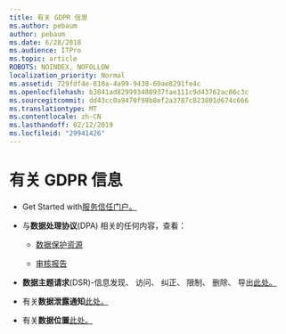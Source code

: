 ```yaml
---
title: 有关 GDPR 信息
ms.author: pebaum
author: pebaum
ms.date: 6/28/2018
ms.audience: ITPro
ms.topic: article
ROBOTS: NOINDEX, NOFOLLOW
localization_priority: Normal
ms.assetid: 729fdf4e-810a-4a99-9438-60ae8291fe4c
ms.openlocfilehash: b3041ad829993480937fae111c9d43762ac86c3c
ms.sourcegitcommit: dd43cc0a9470f98b8ef2a3787c823801d674c666
ms.translationtype: MT
ms.contentlocale: zh-CN
ms.lasthandoff: 02/12/2019
ms.locfileid: "29941426"
---
```

# <a name="information-about-gdpr"></a>有关 GDPR 信息

- Get Started with[服务信任门户。](https://servicetrust.microsoft.com/ViewPage/GDPRGetStarted)
    
- 与**数据处理协议**(DPA) 相关的任何内容，查看： 
    
  - [数据保护资源](https://servicetrust.microsoft.com/ViewPage/TrustDocuments)
    
  - [审核报告](https://servicetrust.microsoft.com/ViewPage/MSComplianceGuide)
    
- **数据主题请求**(DSR)-信息发现、 访问、 纠正、 限制、 删除、 导出[此处。](https://docs.microsoft.com/microsoft-365/compliance/gdpr-dsr-office365)
    
- 有关**数据泄露通知**[此处。](https://servicetrust.microsoft.com/ViewPage/GDPRBreach)
    
- 有关**数据位置**[此处。](https://products.office.com/where-is-your-data-located?ms.officeurl=datamaps&amp;geo=All#All)
    

